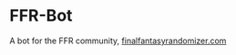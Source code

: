 # FFR-Bot
A bot for the FFR community, [finalfantasyrandomizer.com](http://www.finalfantasyrandomizer.com)
